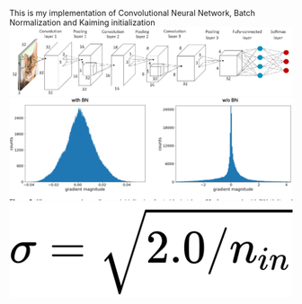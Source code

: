This is my implementation of Convolutional Neural Network, Batch Normalization and Kaiming initialization
![Alt Text](https://github.com/shushukurov/ML_Portfolio/blob/main/CNN_BatchNorm_Kaiming/CIFAR10_CNN.gif)
![Alt Text](https://github.com/shushukurov/ML_Portfolio/blob/main/CNN_BatchNorm_Kaiming/BN.png)
![Alt Text](https://github.com/shushukurov/ML_Portfolio/blob/main/CNN_BatchNorm_Kaiming/KaimRelyXavier.png)
